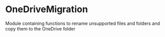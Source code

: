 # OneDriveMigration
Module containing functions to rename unsupported files and folders and copy them to the OneDrive folder
